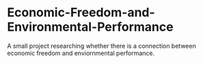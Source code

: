 # Economic-Freedom-and-Environmental-Performance
A small project researching whether there is a connection between economic freedom and enviornmental performance.

